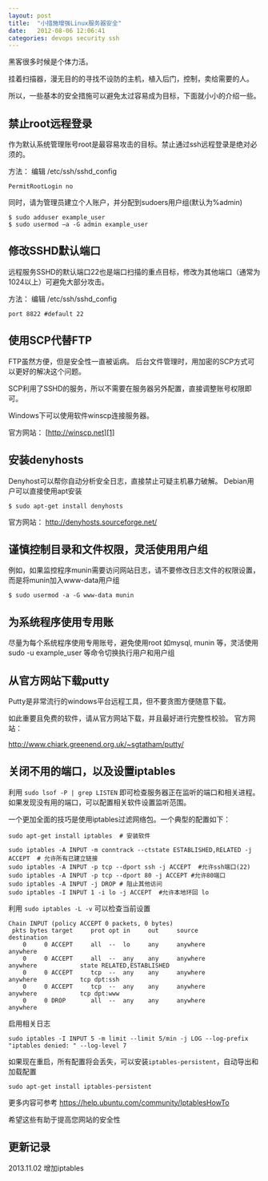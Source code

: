 ```yaml
---
layout: post
title:  "小措施增强Linux服务器安全"
date:   2012-08-06 12:06:41
categories: devops security ssh
---
```


黑客很多时候是个体力活。

挂着扫描器，漫无目的的寻找不设防的主机，植入后门，控制，卖给需要的人。

所以，一些基本的安全措施可以避免太过容易成为目标，下面就小小的介绍一些。

## 禁止root远程登录

作为默认系统管理账号root是最容易攻击的目标。禁止通过ssh远程登录是绝对必须的。

方法： 编辑 /etc/ssh/sshd_config

    PermitRootLogin no 
    

同时，请为管理员建立个人账户，并分配到sudoers用户组(默认为%admin)

    $ sudo adduser example_user 
    $ sudo usermod –a -G admin example_user 
    

## 修改SSHD默认端口

远程服务SSHD的默认端口22也是端口扫描的重点目标，修改为其他端口（通常为1024以上）可避免大部分攻击。

方法： 编辑 /etc/ssh/sshd_config

    port 8822 #default 22 
    

## 使用SCP代替FTP

FTP虽然方便，但是安全性一直被诟病。 后台文件管理时，用加密的SCP方式可以更好的解决这个问题。

SCP利用了SSHD的服务，所以不需要在服务器另外配置，直接调整账号权限即可。

Windows下可以使用软件winscp连接服务器。

官方网站： [http://winscp.net][1]

## 安装denyhosts

Denyhost可以帮你自动分析安全日志，直接禁止可疑主机暴力破解。 Debian用户可以直接使用apt安装

    $ sudo apt-get install denyhosts 
    

官方网站： <http://denyhosts.sourceforge.net/>

## 谨慎控制目录和文件权限，灵活使用用户组

例如，如果监控程序munin需要访问网站日志，请不要修改日志文件的权限设置，而是将munin加入www-data用户组

    $ sudo usermod -a -G www-data munin 
    

## 为系统程序使用专用账

尽量为每个系统程序使用专用账号，避免使用root 如mysql, munin 等，灵活使用 sudo -u example_user 等命令切换执行用户和用户组

## 从官方网站下载putty

Putty是非常流行的windows平台远程工具，但不要贪图方便随意下载。

如此重要且免费的软件，请从官方网站下载，并且最好进行完整性校验。 官方网站：

<http://www.chiark.greenend.org.uk/~sgtatham/putty/>

## 关闭不用的端口，以及设置iptables

利用 `sudo lsof -P | grep LISTEN` 即可检查服务器正在监听的端口和相关进程。 如果发现没有用的端口，可以配置相关软件设置监听范围。

一个更加全面的技巧是使用iptables过滤网络包。一个典型的配置如下：

    sudo apt-get install iptables  # 安装软件
    
    sudo iptables -A INPUT -m conntrack --ctstate ESTABLISHED,RELATED -j ACCEPT  # 允许所有已建立链接
    sudo iptables -A INPUT -p tcp --dport ssh -j ACCEPT  #允许ssh端口(22)
    sudo iptables -A INPUT -p tcp --dport 80 -j ACCEPT #允许80端口
    sudo iptables -A INPUT -j DROP # 阻止其他访问
    sudo iptables -I INPUT 1 -i lo -j ACCEPT  #允许本地环回 lo
    

利用 `sudo iptables -L -v` 可以检查当前设置

    Chain INPUT (policy ACCEPT 0 packets, 0 bytes)
     pkts bytes target     prot opt in     out     source               destination         
        0     0 ACCEPT     all  --  lo     any     anywhere             anywhere
        0     0 ACCEPT     all  --  any    any     anywhere             anywhere            state RELATED,ESTABLISHED
        0     0 ACCEPT     tcp  --  any    any     anywhere             anywhere            tcp dpt:ssh
        0     0 ACCEPT     tcp  --  any    any     anywhere             anywhere            tcp dpt:www
        0     0 DROP       all  --  any    any     anywhere             anywhere
    

启用相关日志

    sudo iptables -I INPUT 5 -m limit --limit 5/min -j LOG --log-prefix "iptables denied: " --log-level 7
    

如果现在重启，所有配置将会丢失，可以安装`iptables-persistent`，自动导出和加载配置

    sudo apt-get install iptables-persistent
    

更多内容可参考 https://help.ubuntu.com/community/IptablesHowTo

希望这些有助于提高您网站的安全性

## 更新记录

2013\.11.02 增加iptables

 [1]: http://winscp.net/